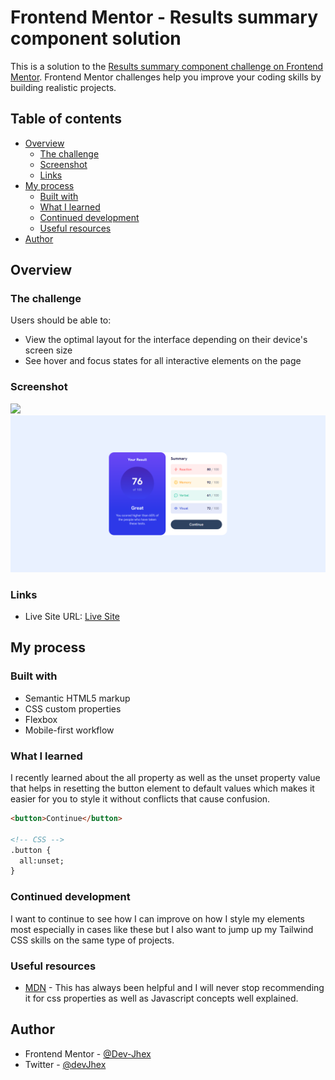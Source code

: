 # Frontend Mentor - Results summary component solution

This is a solution to the [Results summary component challenge on Frontend Mentor](https://www.frontendmentor.io/challenges/results-summary-component-CE_K6s0maV). Frontend Mentor challenges help you improve your coding skills by building realistic projects. 

## Table of contents

- [Overview](#overview)
  - [The challenge](#the-challenge)
  - [Screenshot](#screenshot)
  - [Links](#links)
- [My process](#my-process)
  - [Built with](#built-with)
  - [What I learned](#what-i-learned)
  - [Continued development](#continued-development)
  - [Useful resources](#useful-resources)
- [Author](#author)



## Overview

### The challenge

Users should be able to:

- View the optimal layout for the interface depending on their device's screen size
- See hover and focus states for all interactive elements on the page

### Screenshot

![](./screenshot.jpg)
![Design preview for the Results summary component coding challenge](./design/Solution.png)


### Links
- Live Site URL: [Live Site](https://devjhex-results-summary-component-main-black.vercel.app/)

## My process

### Built with

- Semantic HTML5 markup
- CSS custom properties
- Flexbox
- Mobile-first workflow

### What I learned
I recently learned about the all property as well as the unset property value that helps in resetting the button element to default values which makes it easier for you to style it without conflicts that cause confusion.


```html
<button>Continue</button>

<!-- CSS -->
.button {
  all:unset;
}
```


### Continued development
I want to continue to see how I can improve on how I style my elements most especially in cases like these but I also want to jump up my Tailwind CSS skills on the same type of projects.


### Useful resources

- [MDN](https://developer.mozilla.org) - This has always been helpful and I will never stop recommending it for css properties as well as Javascript concepts well explained.


## Author

- Frontend Mentor - [@Dev-Jhex](https://www.frontendmentor.io/profile/Dev-Jhex)
- Twitter - [@devJhex](https://www.twitter.com/devJhex)


